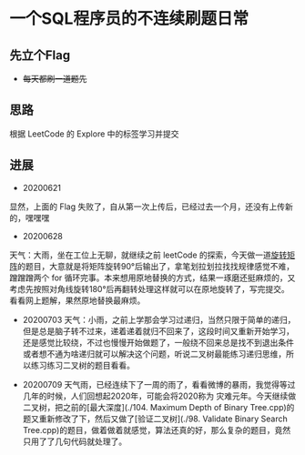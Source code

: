 # 一个SQL程序员的不连续刷题日常

## 先立个Flag

- ~~每天都刷一道题先~~

## 思路

根据 LeetCode 的 Explore 中的标签学习并提交

## 进展
- 20200621

显然，上面的 Flag 失败了，自从第一次上传后，已经过去一个月，还没有上传新的，嘿嘿嘿

- 20200628

天气：大雨，坐在工位上无聊，就继续之前 leetCode 的探索，今天做一道[旋转矩阵](./rotateMatrix.cpp)的题目，大意就是将矩阵旋转90°后输出了，拿笔划拉划拉找找规律感觉不难，
蹭蹭蹭两个 for 循环完事。本来想用原地替换的方式，结果一琢磨还挺麻烦的，又考虑先按照对角线旋转180°后再翻转处理这样就可以在原地旋转了，写完提交。
看看网上题解，果然原地替换最麻烦。

- 20200703
天气：小雨，之前上学那会学习过递归，当然只限于简单的递归，但是总是脑子转不过来，递着递着就归不回来了，这段时间又重新开始学习，还是感觉比较绕，不过也慢慢开始做题了，一般绕不回来总是找不到退出条件或者想不通为啥递归就可以解决这个问题，听说二叉树最能练习递归思维，所以练习练习二叉树的题目看看。

- 20200709
天气雨，已经连续下了一周的雨了，看看微博的暴雨，我觉得等过几年的时候，人们回想起2020年，可能会将2020称为 灾难元年。今天继续做二叉树，把之前的[最大深度](./104. Maximum Depth of Binary Tree.cpp)的题又重新修改了下，然后又做了[验证二叉树](./98. Validate Binary Search Tree.cpp)的题目，做着做着就感觉，算法还真的好，那么复杂的题目，竟然只用了了几句代码就处理了。